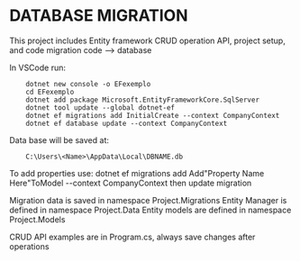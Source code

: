 # DATABASE MIGRATION
This project includes Entity framework CRUD operation API, project setup, and code migration code --> database

In VSCode run:
```
    dotnet new console -o EFexemplo   
    cd EFexemplo
    dotnet add package Microsoft.EntityFrameworkCore.SqlServer
    dotnet tool update --global dotnet-ef 
    dotnet ef migrations add InitialCreate --context CompanyContext
    dotnet ef database update --context CompanyContext
```

Data base will be saved at:
```
    C:\Users\<Name>\AppData\Local\DBNAME.db
```

To add properties use:
    dotnet ef migrations add Add"Property Name Here"ToModel --context CompanyContext
    then update migration

Migration data is saved in namespace Project.Migrations
Entity Manager is defined in namespace Project.Data
Entity models are defined in namespace Project.Models

CRUD API examples are in Program.cs, always save changes after operations
